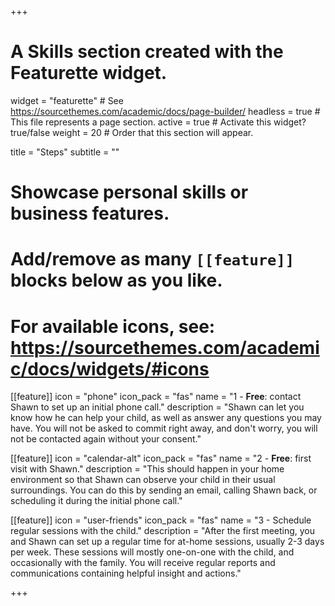 +++
# A Skills section created with the Featurette widget.
widget = "featurette"  # See https://sourcethemes.com/academic/docs/page-builder/
headless = true  # This file represents a page section.
active = true  # Activate this widget? true/false
weight = 20  # Order that this section will appear.

title = "Steps"
subtitle = ""

# Showcase personal skills or business features.
# 
# Add/remove as many `[[feature]]` blocks below as you like.
# 
# For available icons, see: https://sourcethemes.com/academic/docs/widgets/#icons

[[feature]]
  icon = "phone"
  icon_pack = "fas"
  name = "1 - __Free__: contact Shawn to set up an initial phone call."
  description = "Shawn can let you know how he can help your child, as well as answer any questions you may have. You will not be asked to commit right away, and don't worry, you will not be contacted again without your consent."
  
[[feature]]
  icon = "calendar-alt"
  icon_pack = "fas"
  name = "2 - __Free__: first visit with Shawn."
  description = "This should happen in your home environment so that Shawn can observe your child in their usual surroundings. You can do this by sending an email, calling Shawn back, or scheduling it during the initial phone call."  
  
[[feature]]
  icon = "user-friends"
  icon_pack = "fas"
  name = "3 - Schedule regular sessions with the child."
  description = "After the first meeting, you and Shawn can set up a regular time for at-home sessions, usually 2-3 days per week. These sessions will mostly one-on-one with the child, and occasionally with the family. You will receive regular reports and communications containing helpful insight and actions."

+++
